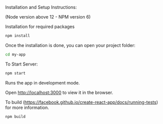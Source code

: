 Installation and Setup Instructions:

(Node version above 12 - NPM version 6)

Installation for required packages

```sh
npm install
```
Once the installation is done, you can open your project folder:

```sh
cd my-app
```

To Start Server:
```sh
npm start
```
Runs the app in development mode.<br>

Open [http://localhost:3000](http://localhost:3000) to view it in the browser.

To build (https://facebook.github.io/create-react-app/docs/running-tests) for more information.
```sh
npm build
```
